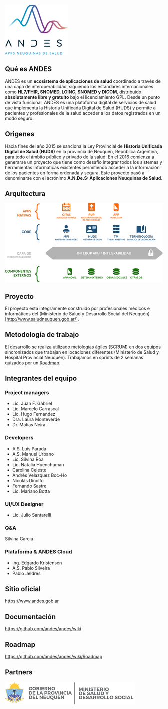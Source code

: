 ![ANDES](https://github.com/andes/andes.github.io/raw/master/images/logo.png)

## Qué es ANDES

ANDES es un **ecosistema de aplicaciones de salud** coordinado a través de una capa de interoperabilidad, siguiendo los estándares internacionales como **HL7/FHIR, SNOMED, LOINC, SNOMED y DICOM**, distribuido **absolutamente libre y gratuito** bajo el licenciamiento GPL.
Desde un punto de vista funcional, ANDES es una plataforma digital de servicios de salud que implementa la Historia Unificada Digital de Salud (HUDS) y permite a pacientes y profesionales de la salud acceder a los datos registrados en un modo seguro.

## Origenes

Hacia fines del año 2015 se sanciona la Ley Provincial de **Historia Unificada Digital de Salud (HUDS)** en la provincia de Neuquén, República Argentina, para todo el ámbito público y privado de la salud.
En el 2016 comienza a generarse un proyecto que tiene como desafío integrar todos los sistemas y herramientas informáticas existentes permitiendo acceder a la información de los pacientes en forma ordenada y segura. Este proyecto pasó a denominarse con el acrónimo **A.N.De.S: Aplicaciones Neuquinas de Salud**.

## Arquitectura

![Arquitectura](https://github.com/andes/andes.github.io/raw/master/images/arquitectura.png)

## Proyecto

El proyecto está integramente construido por profesionales médicos e informáticos del (Ministerio de Salud y Desarrollo Social del Neuquén)[http://www.saludneuquen.gob.ar/].

## Metodología de trabajo

El desarrollo se realiza utilizado metologías ágiles (SCRUM) en dos equipos sincronizados que trabajan en locaciones diferentes (Ministerio de Salud y Hospital Provincial Neuquén). Trabajamos en sprints de 2 semanas quizados por un [Roadmap](https://github.com/andes/andes/wiki/Roadmap).

## Integrantes del equipo

### Project managers
- Lic. Juan F. Gabriel
- Lic. Marcelo Carrascal
- Lic. Hugo Fernandez
- Dra. Laura Monteverde
- Dr. Matías Neira

### Developers
- A.S. Luis Parada
- A.S. Manuel Urbano
- Lic. Silvina Roa
- Lic. Natalia Huenchuman
- Carolina Celeste
- Andrés Velazquez Boc-Ho
- Nicolás Dinolfo
- Fernando Sastre
- Lic. Mariano Botta

### UI/UX Designer
- Lic. Julio Santarelli

### Q&A
Silvina Garcia

### Plataforma & ANDES Cloud
- Ing. Edgardo Kristensen
- A.S. Pablo Silveira
- Pablo Jeldrés

## Sitio oficial

https://www.andes.gob.ar

## Documentación

https://github.com/andes/andes/wiki

## Roadmap

https://github.com/andes/andes/wiki/Roadmap

## Partners

![Ministerio de Salud y Desarrollo Social](https://github.com/andes/andes.github.io/raw/master/images/logo-ministerio.png)


